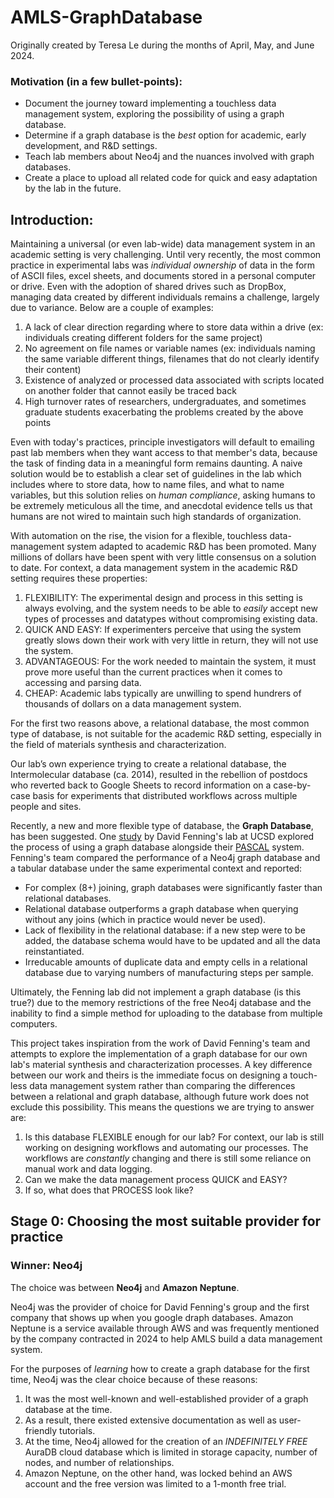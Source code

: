 # AMLS-GraphDatabase
Originally created by Teresa Le during the months of April, May, and June 2024.

### Motivation (in a few bullet-points):
- Document the journey toward implementing a touchless data management system, exploring the possibility of using a graph database.
- Determine if a graph database is the *best* option for academic, early development, and R&D settings.
- Teach lab members about Neo4j and the nuances involved with graph databases.
- Create a place to upload all related code for quick and easy adaptation by the lab in the future.

## Introduction:
Maintaining a universal (or even lab-wide) data management system in an academic setting is very challenging. Until very recently, the most common practice in experimental labs was _individual ownership_ of data in the form of ASCII files, excel sheets, and documents stored in a personal computer or drive. Even with the adoption of shared drives such as DropBox, managing data created by different individuals remains a challenge, largely due to variance. Below are a couple of examples:
1. A lack of clear direction regarding where to store data within a drive (ex: individuals creating different folders for the same project)
2. No agreement on file names or variable names (ex: individuals naming the same variable different things, filenames that do not clearly identify their content)
3. Existence of analyzed or processed data associated with scripts located on another folder that cannot easily be traced back
4. High turnover rates of researchers, undergraduates, and sometimes graduate students exacerbating the problems created by the above points

Even with today's practices, principle investigators will default to emailing past lab members when they want access to that member's data, because the task of finding data in a meaningful form remains daunting. A naive solution would be to establish a clear set of guidelines in the lab which includes where to store data, how to name files, and what to name variables, but this solution relies on _human compliance_, asking humans to be extremely meticulous all the time, and anecdotal evidence tells us that humans are not wired to maintain such high standards of organization.

With automation on the rise, the vision for a flexible, touchless data-management system adapted to academic R&D has been promoted. Many millions of dollars have been spent with very little consensus on a solution to date. For context, a data management system in the academic R&D setting requires these properties:
1. FLEXIBILITY: The experimental design and process in this setting is always evolving, and the system needs to be able to _easily_ accept new types of processes and datatypes without compromising existing data.
2. QUICK AND EASY: If experimenters perceive that using the system greatly slows down their work with very little in return, they will not use the system.
3. ADVANTAGEOUS: For the work needed to maintain the system, it must prove more useful than the current practices when it comes to accessing and parsing data.
4. CHEAP: Academic labs typically are unwilling to spend hundrers of thousands of dollars on a data management system.

For the first two reasons above, a relational database, the most common type of database, is not suitable for the academic R&D setting, especially in the field of materials synthesis and characterization.

Our lab’s own experience trying to create a relational database, the Intermolecular database (ca. 2014), resulted in the rebellion of postdocs who reverted back to Google Sheets to record information on a case-by-case basis for experiments that distributed workflows across multiple people and sites.

Recently, a new and more flexible type of database, the **Graph Database**, has been suggested. One [study](https://lsidarto.github.io/perovskite-graph-database/) by David Fenning's lab at UCSD explored the process of using a graph database alongside their [PASCAL](https://pubs.rsc.org/en/content/articlelanding/2024/dd/d4dd00075g) system. Fenning's team compared the performance of a Neo4j graph database and a tabular database under the same experimental context and reported:
- For complex (8+) joining, graph databases were significantly faster than relational databases.
- Relational database outperforms a graph database when querying without any joins (which in practice would never be used).
- Lack of flexibility in the relational database: if a new step were to be added, the database schema would have to be updated and all the data reinstantiated.
- Irreducable amounts of duplicate data and empty cells in a relational database due to varying numbers of manufacturing steps per sample.
  
Ultimately, the Fenning lab did not implement a graph database (is this true?) due to the memory restrictions of the free Neo4j database and the inability to find a simple method for uploading to the database from multiple computers.

This project takes inspiration from the work of David Fenning's team and attempts to explore the implementation of a graph database for our own lab's material synthesis and characterization processes. A key difference between our work and theirs is the immediate focus on designing a touch-less data management system rather than comparing the differences between a relational and graph database, although future work does not exclude this possibility. This means the questions we are trying to answer are:
1. Is this database FLEXIBLE enough for our lab? For context, our lab is still working on designing workflows and automating our processes. The workflows are _constantly_ changing and there is still some reliance on manual work and data logging.
2. Can we make the data management process QUICK and EASY?
3. If so, what does that PROCESS look like?

## Stage 0: Choosing the most suitable provider for practice
### **Winner: Neo4j**

The choice was between **Neo4j** and **Amazon Neptune**.

Neo4j was the provider of choice for David Fenning's group and the first company that shows up when you google draph databases. Amazon Neptune is a service available through AWS and was frequently mentioned by the company contracted in 2024 to help AMLS build a data management system.

For the purposes of *learning* how to create a graph database for the first time, Neo4j was the clear choice because of these reasons:
1. It was the most well-known and well-established provider of a graph database at the time.
2. As a result, there existed extensive documentation as well as user-friendly tutorials.
3. At the time, Neo4j allowed for the creation of an *INDEFINITELY FREE* AuraDB cloud database which is limited in storage capacity, number of nodes, and number of relationships.
4. Amazon Neptune, on the other hand, was locked behind an AWS account and the free version was limited to a 1-month free trial.
